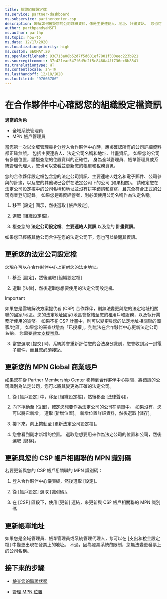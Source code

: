 ```yaml
---
title: 驗證組織設定檔
ms.service: partner-dashboard
ms.subservice: partnercenter-csp
description: 瞭解如何確認您的公司詳細資料，像是主要連絡人、地址、計畫資訊。 您也可以更新您的法定和帳單地址。
author: parthpandyaMSFT
ms.author: parthp
ms.topic: how-to
ms.date: 12/17/2020
ms.localizationpriority: high
ms.custom: SEOMAY.20
ms.openlocfilehash: 938713a08b52d7f5d601ef7801f300eec223b921
ms.sourcegitcommit: 37c421eac547f6d9c2f5c8460a40f736ec8b8841
ms.translationtype: HT
ms.contentlocale: zh-TW
ms.lasthandoff: 12/18/2020
ms.locfileid: "97666786"
---
```

# <a name="verify-your-organization-profile-information-in-partner-center"></a>在合作夥伴中心確認您的組織設定檔資訊

**適當的角色**

- 全域系統管理員
- MPN 帳戶管理員

當您第一次以全域管理員身分登入合作夥伴中心時，應該確認所有的公司詳細資料都正確無誤。 包括主要連絡人、法定公司名稱和地址、計畫資訊。 如果您的公司有多個位置，請複查您的位置資料的正確性。 身為全域管理員、帳單管理員或系統管理代理人，您也可以查看並更新您的帳單和稅務資訊。

您的合作夥伴設定檔包含您的法定公司資訊、主要連絡人姓名和電子郵件、公司參與的計畫，以及您的其他現已合併在法定公司下的公司 (如果相關)。 請確定您在法定公司設定檔中的公司名稱和地址並沒有拼字錯誤和縮寫，且完全符合正式的公司商業登記記錄。 如果您是獨資經營者，則必須使用公司名稱作為法定名稱。

1. 移至 [設定] 圖示，然後選取 [帳戶設定]。
 
1. 選取 [組織設定檔]。 

2. 複查您的 **法定公司設定檔**、**主要連絡人資訊** 以及您的 **計畫資訊**。

如果您已經將其他公司合併在您的法定公司下，您也可以檢閱其資訊。 

## <a name="update-your-legal-business-profile"></a>更新您的法定公司設定檔

您現在可以在合作夥伴中心上更新您的法定地址。

1. 移至 [設定]，然後選取 [組織設定檔]


2. 選取 [法律]，然後選取您想要使用的法定公司設定檔。

>[!Important]
>如果您是雲端解決方案提供者 (CSP) 合作夥伴，則無法變更與您的法定地址相關聯的國家/地區。您的法定地址國家/地區會繫結至您的租用戶和服務，以及執行業務所使用的貨幣。 如果不在 CSP 計畫中，則可以變更與您的法定地址相關聯的國家/地區。 如果您的審查狀態為「已授權」，則無法在合作夥伴中心更新法定公司名稱。 您需要[建立支援票證](https://partner.microsoft.com/dashboard/support/csp/servicerequests/create?stage=2&topicid=eb74583c-61b3-2124-bffc-00920e0ae772)。

3. 當您選取 [提交] 時，系統將會重新評估您的合法身分識別，您會收到另一封電子郵件，而且您必須接受。

## <a name="update-your-mpn-global-business-account"></a>更新您的 MPN Global 商業帳戶

如果您在從 Partner Membership Center 移轉到合作夥伴中心期間，將錯誤的公司識別為法定公司，您可以將其變更為正確的法定公司。

1. 從 [帳戶設定] 中，移至 [組織設定檔]，然後移至 [法律聲明]。

1.  向下捲動至 [位置]，確定您想要作為法定公司的公司在清單中。 如果沒有，您可以將它新增。 選取 [新增位置]。 新增位置詳細資料，然後選取 [儲存]。

2. 接下來，向上捲動至 [更新法定公司設定檔]。

3. 您會看到剛才新增的位置。 選取您想要用來作為法定公司的位置和公司，然後選取 [儲存]。

## <a name="update-your-mpn-id-associated-with-your-csp-account"></a>更新與您的 CSP 帳戶相關聯的 MPN 識別碼

若要更新與您的 CSP 帳戶相關聯的 MPN 識別碼：

1. 登入合作夥伴中心儀表板，然後選取 [設定]。
 
1. 從 [帳戶設定] 選取 [識別碼]。

1. 在 [CSP] 區段下，使用 [更新] 連結，來更新與 CSP 帳戶相關聯的 MPN 識別碼 


## <a name="update-your-billing-address"></a>更新帳單地址

如果您是全域管理員、帳單管理員或系統管理代理人，您可以在 [支出和稅金設定檔] 中變更出現在發票上的地址。 不過，因為發票系統的限制，您無法變更發票上的公司名稱。

## <a name="next-steps"></a>接下來的步驟


- [檢查您的驗證狀態](verification-responses.md)
 
- [管理 MPN 位置](manage-locations.md)



